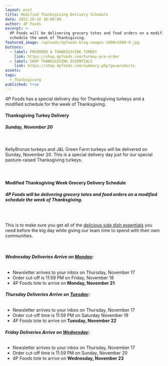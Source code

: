 ```yaml
---
layout: post
title: Modified Thanksgiving Delivery Schedule
date: 2022-10-10 10:00:00
author: 4P Foods
excerpt: >-
  4P Foods will be delivering grocery totes and food orders on a modified
  schedule the week of Thanksgiving.
featured_image: /uploads/4pfoods-blog-images-1900x1000-9.jpg
buttons:
  - label: PREORDER A THANKSGIVING TURKEY
    link: https://shop.4pfoods.com/turkey-pre-order
  - label: SHOP THANKSGIVING ESSENTIALS
    link: https://shop.4pfoods.com/summary.php?go=products
assets:
tags:
  - Thanksgiving
published: true
---
```

<div class="editable"><p>4P Foods has a special delivery day for Thanksgiving turkeys and a modified schedule for the week of Thanksgiving.</p><h4><strong>Thanksgiving Turkey Delivery</strong></h4><h5><strong>Sunday, November 20</strong></h5><p>&nbsp;</p><p>KellyBronze turkeys and J&amp;L Green Farm turkeys will be delivered on Sunday, November 20. This is a special delivery day just for our special pasture-raised Thanksgiving turkeys.</p><h4>&nbsp;</h4><h4><strong>Modified Thanksgiving Week Grocery Delivery Schedule</strong></h4><h6><strong>4P Foods will be delivering grocery totes and food orders on a modified schedule the week of Thanksgiving.</strong></h6><p>&nbsp;</p><p>This is to make sure you get all of the <a href="https://shop.4pfoods.com/vegetables">delicious side dish essentials</a> you need before the big day while giving our team time to spend with their own communities.</p><p>&nbsp;</p><h6 class="AlignCenter"><strong>Wednesday Deliveries Arrive on <u>Monday</u>:</strong></h6><ul><li class="AlignCenter">Newsletter arrives to your inbox on Thursday, November 17</li><li class="AlignCenter">Order cut-off is 11:59 PM on Friday, November 18</li><li class="AlignCenter">4P Foods tote to arrive on<strong> Monday, November 21</strong></li></ul><h6 class="AlignCenter"><strong>Thursday Deliveries Arrive on <u>Tuesday</u>:</strong></h6><ul><li class="AlignCenter">Newsletter arrives to your inbox on Thursday, November 17</li><li class="AlignCenter">Order cut-off time is 11:59 PM on Saturday November 19</li><li class="AlignCenter">4P Foods tote to arrive on<strong> Tuesday, November 22</strong></li></ul><h6 class="AlignCenter"><strong>Friday Deliveries Arrive on <u>Wednesday</u>:</strong></h6><ul><li class="AlignCenter">Newsletter arrives to your inbox on Thursday, November 17</li><li class="AlignCenter">Order cut-off time is 11:59 PM on Sunday, November 20</li><li class="AlignCenter">4P Foods tote to arrive on <strong>Wednesday, November 23</strong></li></ul><p class="AlignCenter">&nbsp;</p></div>